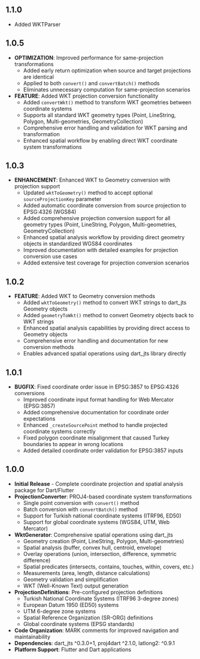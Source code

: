 ## 1.1.0

- Added WKTParser

## 1.0.5

- **OPTIMIZATION**: Improved performance for same-projection transformations
  - Added early return optimization when source and target projections are identical
  - Applied to both `convert()` and `convertBatch()` methods
  - Eliminates unnecessary computation for same-projection scenarios
- **FEATURE**: Added WKT projection conversion functionality
  - Added `convertWkt()` method to transform WKT geometries between coordinate systems
  - Supports all standard WKT geometry types (Point, LineString, Polygon, Multi-geometries, GeometryCollection)
  - Comprehensive error handling and validation for WKT parsing and transformation
  - Enhanced spatial workflow by enabling direct WKT coordinate system transformations

## 1.0.3

- **ENHANCEMENT**: Enhanced WKT to Geometry conversion with projection support
  - Updated `wktToGeometry()` method to accept optional `sourceProjectionKey` parameter
  - Added automatic coordinate conversion from source projection to EPSG:4326 (WGS84)
  - Added comprehensive projection conversion support for all geometry types (Point, LineString, Polygon, Multi-geometries, GeometryCollection)
  - Enhanced spatial analysis workflow by providing direct geometry objects in standardized WGS84 coordinates
  - Improved documentation with detailed examples for projection conversion use cases
  - Added extensive test coverage for projection conversion scenarios

## 1.0.2

- **FEATURE**: Added WKT to Geometry conversion methods
  - Added `wktToGeometry()` method to convert WKT strings to dart_jts Geometry objects
  - Added `geometryToWkt()` method to convert Geometry objects back to WKT strings
  - Enhanced spatial analysis capabilities by providing direct access to Geometry objects
  - Comprehensive error handling and documentation for new conversion methods
  - Enables advanced spatial operations using dart_jts library directly

## 1.0.1

- **BUGFIX**: Fixed coordinate order issue in EPSG:3857 to EPSG:4326 conversions
  - Improved coordinate input format handling for Web Mercator (EPSG:3857)
  - Added comprehensive documentation for coordinate order expectations
  - Enhanced `_createSourcePoint` method to handle projected coordinate systems correctly
  - Fixed polygon coordinate misalignment that caused Turkey boundaries to appear in wrong locations
  - Added detailed coordinate order validation for EPSG:3857 inputs

## 1.0.0

- **Initial Release** - Complete coordinate projection and spatial analysis package for Dart/Flutter
- **ProjectionConverter**: PROJ4-based coordinate system transformations
  - Single point conversion with `convert()` method
  - Batch conversion with `convertBatch()` method
  - Support for Turkish national coordinate systems (ITRF96, ED50)
  - Support for global coordinate systems (WGS84, UTM, Web Mercator)
- **WktGenerator**: Comprehensive spatial operations using dart_jts
  - Geometry creation (Point, LineString, Polygon, Multi-geometries)
  - Spatial analysis (buffer, convex hull, centroid, envelope)
  - Overlay operations (union, intersection, difference, symmetric difference)
  - Spatial predicates (intersects, contains, touches, within, covers, etc.)
  - Measurements (area, length, distance calculations)
  - Geometry validation and simplification
  - WKT (Well-Known Text) output generation
- **ProjectionDefinitions**: Pre-configured projection definitions
  - Turkish National Coordinate Systems (ITRF96 3-degree zones)
  - European Datum 1950 (ED50) systems
  - UTM 6-degree zone systems
  - Spatial Reference Organization (SR-ORG) definitions
  - Global coordinate systems (EPSG standards)
- **Code Organization**: MARK comments for improved navigation and maintainability
- **Dependencies**: dart_jts ^0.3.0+1, proj4dart ^2.1.0, latlong2: ^0.9.1
- **Platform Support**: Flutter and Dart applications

